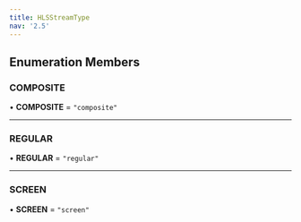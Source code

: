 ```yaml
---
title: HLSStreamType
nav: '2.5'
---
```


## Enumeration Members

### COMPOSITE

• **COMPOSITE** = `"composite"`

---

### REGULAR

• **REGULAR** = `"regular"`

---

### SCREEN

• **SCREEN** = `"screen"`
